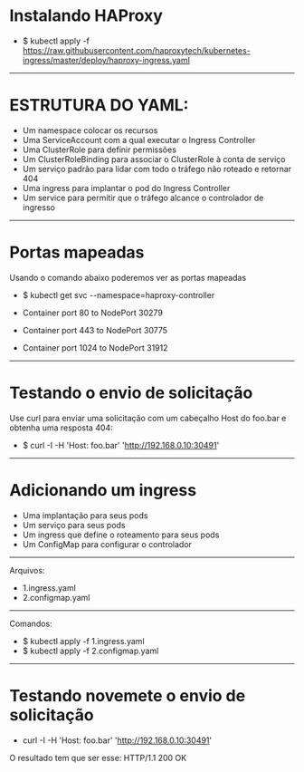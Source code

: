 

# Instalando HAProxy

- $ kubectl apply -f https://raw.githubusercontent.com/haproxytech/kubernetes-ingress/master/deploy/haproxy-ingress.yaml
---

# ESTRUTURA DO YAML:

- Um namespace colocar os recursos
- Uma ServiceAccount com a qual executar o Ingress Controller
- Uma ClusterRole para definir permissões
- Um ClusterRoleBinding para associar o ClusterRole à conta de serviço
- Um serviço padrão para lidar com todo o tráfego não roteado e retornar 404
- Uma ingress para implantar o pod do Ingress Controller
- Um service para permitir que o tráfego alcance o controlador de ingresso
---


# Portas mapeadas

Usando o comando abaixo poderemos ver as portas mapeadas
- $ kubectl get svc --namespace=haproxy-controller

- Container port 80 to NodePort 30279
- Container port 443 to NodePort 30775
- Container port 1024 to NodePort 31912

---

# Testando o envio de solicitação

Use curl para enviar uma solicitação com um cabeçalho Host do foo.bar e obtenha uma resposta 404:

- $ curl -I -H 'Host: foo.bar' 'http://192.168.0.10:30491'

---

# Adicionando um ingress


- Uma implantação para seus pods
- Um serviço para seus pods
- Um ingress que define o roteamento para seus pods
- Um ConfigMap para configurar o controlador

---

Arquivos:

- 1.ingress.yaml
- 2.configmap.yaml
---
Comandos:

- $ kubectl apply -f 1.ingress.yaml
- $ kubectl apply -f 2.configmap.yaml

---

# Testando novemete o envio de solicitação

- curl -I -H 'Host: foo.bar' 'http://192.168.0.10:30491'

O resultado tem que ser esse: HTTP/1.1 200 OK

